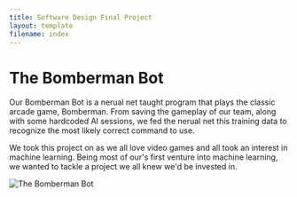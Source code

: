```yaml
---
title: Software Design Final Project
layout: template
filename: index
--- 
```

# The Bomberman Bot
Our Bomberman Bot is a nerual net taught program that plays the classic arcade game, Bomberman. From saving the gameplay of our team, along with some hardcoded AI sessions, we fed the nerual net this training data to recognize the most likely correct command to use.

We took this project on as we all love video games and all took an interest in machine learning. Being most of our's first venture into machine learning, we wanted to tackle a project we all knew we'd be invested in.

![The Bomberman Bot](https: "Bomberman Screen")

